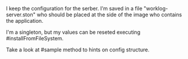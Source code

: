 I keep the configuration for the serber. 
I'm saved in a file "worklog-server.ston" who should be placed at the side of the image who contains the application.

I'm a singleton, but my values can be reseted executing #installFromFileSystem.

Take a look at #sample method to hints on config structure.